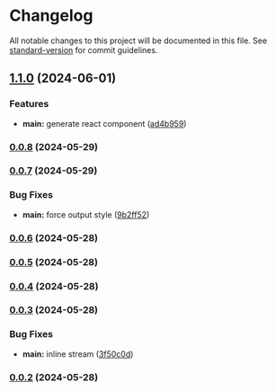 # Changelog

All notable changes to this project will be documented in this file. See [standard-version](https://github.com/conventional-changelog/standard-version) for commit guidelines.

## [1.1.0](https://github.com/snomiao/chatgpt-template/compare/v0.0.8...v1.1.0) (2024-06-01)


### Features

* **main:** generate react component ([ad4b959](https://github.com/snomiao/chatgpt-template/commit/ad4b959eac4c44ae4d462733ccf93d3ccd230da6))

### [0.0.8](https://github.com/snomiao/chatgpt-template/compare/v0.0.7...v0.0.8) (2024-05-29)

### [0.0.7](https://github.com/snomiao/chatgpt-template/compare/v0.0.6...v0.0.7) (2024-05-29)


### Bug Fixes

* **main:** force output style ([9b2ff52](https://github.com/snomiao/chatgpt-template/commit/9b2ff52f6697a096bed2a9f58d9c7e433a039940))

### [0.0.6](https://github.com/snomiao/chatgpt-template/compare/v0.0.5...v0.0.6) (2024-05-28)

### [0.0.5](https://github.com/snomiao/chatgpt-template/compare/v0.0.4...v0.0.5) (2024-05-28)

### [0.0.4](https://github.com/snomiao/chatgpt-template/compare/v0.0.3...v0.0.4) (2024-05-28)

### [0.0.3](https://github.com/snomiao/chatgpt-template/compare/v0.0.2...v0.0.3) (2024-05-28)


### Bug Fixes

* **main:** inline stream ([3f50c0d](https://github.com/snomiao/chatgpt-template/commit/3f50c0d55ba3442358ecee086d8b6d1b052bdde5))

### [0.0.2](https://github.com/snomiao/gpt-template/compare/v0.0.1...v0.0.2) (2024-05-28)
